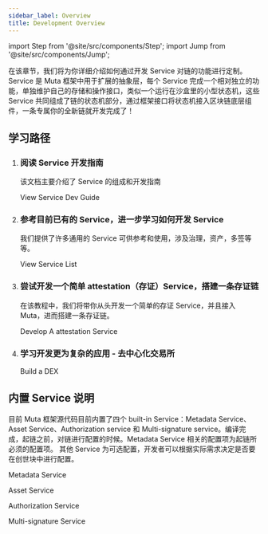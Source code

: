 ```yaml
---
sidebar_label: Overview
title: Development Overview
---
```


import Step from '@site/src/components/Step';
import Jump from '@site/src/components/Jump';

在该章节，我们将为你详细介绍如何通过开发 Service 对链的功能进行定制。Service 是 Muta 框架中用于扩展的抽象层，每个 Service 完成一个相对独立的功能，单独维护自己的存储和操作接口，类似一个运行在沙盒里的小型状态机，这些 Service 共同组成了链的状态机部分，通过框架接口将状态机接入区块链底层组件，一条专属你的全新链就开发完成了！

## 学习路径

<Step headingDepth={3}>
<ol>
<li>

### 阅读 Service 开发指南
   
该文档主要介绍了 Service 的组成和开发指南

<Jump to="../service-dev/">View Service Dev Guide</Jump>

</li>
<li>

### 参考目前已有的 Service，进一步学习如何开发 Service

我们提供了许多通用的 Service 可供参考和使用，涉及治理，资产，多签等等。

<Jump to="../../service-list/service-overview">View Service List</Jump>

</li>
<li>

### 尝试开发一个简单 attestation（存证）Service，搭建一条存证链

在该教程中，我们将带你从头开发一个简单的存证 Service，并且接入 Muta，进而搭建一条存证链。

<Jump to="../poe-chain/">Develop A attestation Service</Jump>

</li>
<li>

### 学习开发更为复杂的应用 - 去中心化交易所

<Jump to="../dex/">Build a DEX</Jump>

</li>
</ol>
</Step>

## 内置 Service 说明

目前 Muta 框架源代码目前内置了四个 built-in Service：Metadata Service、Asset Service、Authorization service 和 Multi-signature service。编译完成，起链之前，对链进行配置的时候。Metadata Service 相关的配置项为起链所必须的配置项。 其他 Service 为可选配置，开发者可以根据实际需求决定是否要在创世块中进行配置。

<Jump to="../../service-list/metadata-service/">Metadata Service</Jump>

<Jump to="../../service-list/asset-service/">Asset Service</Jump>

<Jump to="../../service-list/auth-service/">Authorization Service</Jump>

<Jump to="../../service-list/multi-sig-service/">Multi-signature Service</Jump>








